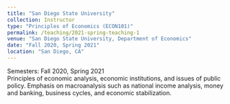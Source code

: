 ```yaml
---
title: "San Diego State University"
collection: Instructor
type: "Principles of Economics (ECON101)"
permalink: /teaching/2021-spring-teaching-1
venue: "San Diego State University, Department of Economics"
date: "Fall 2020, Spring 2021"
location: "San Diego, CA"
---
```


Semesters: Fall 2020, Spring 2021<br>
Principles of economic analysis, economic institutions, and issues of public policy. Emphasis on macroanalysis such as national income analysis, money and banking, business cycles, and economic stabilization.

